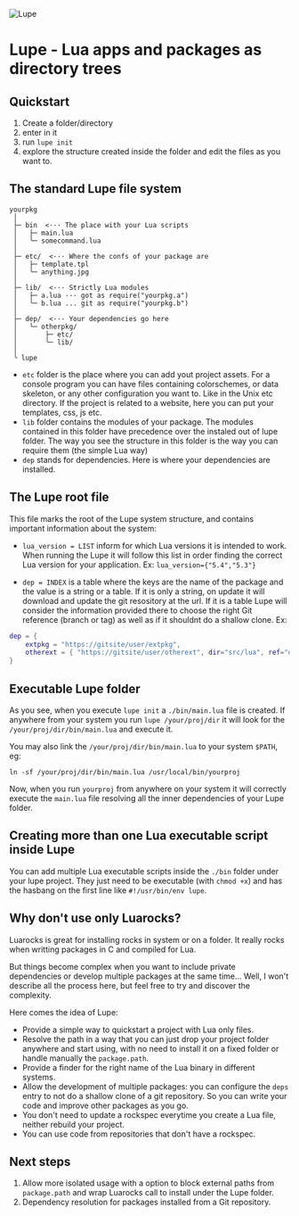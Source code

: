 ![Lupe](https://repository-images.githubusercontent.com/531184514/f0ec9a0e-bd24-4625-92e6-e4d25e6b0447)

Lupe - Lua apps and packages as directory trees
===============================================

Quickstart
----------

1. Create a folder/directory
2. enter in it
3. run `lupe init`
4. explore the structure created inside the folder and
   edit the files as you want to.


The standard Lupe file system
------------------------------
```
yourpkg
 │
 ├─ bin  <··· The place with your Lua scripts
 │   ├─ main.lua
 │   ╰─ somecommand.lua
 │
 ├─ etc/  <··· Where the confs of your package are
 │   ├─ template.tpl
 │   ╰─ anything.jpg
 │
 ├─ lib/  <··· Strictly Lua modules
 │   ├─ a.lua ··· got as require("yourpkg.a")
 │   ╰─ b.lua ... git as require("yourpkg.b")
 │
 ├─ dep/  <··· Your dependencies go here
 │   ╰─ otherpkg/
 │       ├─ etc/
 │       ╰─ lib/
 │
 ╰ lupe
```

* `etc` folder is the place where you can add yout project assets. For a console
program you can have files containing colorschemes, or data skeleton, or any
other configuration you want to. Like in the Unix etc directory. If the project
is related to a website, here you can put your templates, css, js etc.
* `lib` folder contains the modules of your package. The modules contained in this
folder have precedence over the instaled out of lupe folder. The way you see the
structure in this folder is the way you can require them (the simple Lua way)
* `dep` stands for dependencies. Here is where your dependencies are installed.

The Lupe root file
-------------------

This file marks the root of the Lupe system structure, and contains important
information about the system:

* `lua_version = LIST` inform for which Lua versions it is intended to work.
When running the Lupe it will follow this list in order finding the correct
Lua version for your application. Ex: `lua_version={"5.4","5.3"}`

* `dep = INDEX` is a table where the keys are the name of the package and the
value is a string or a table. If it is only a string, on update it will download
and update the git resository at the url. If it is a table Lupe will consider
the information provided there to choose the right Git reference (branch or tag)
as well as if it shouldnt do a shallow clone. Ex:

```lua
dep = {
    extpkg = "https://gitsite/user/extpkg",
    otherext = { "https://gitsite/user/otherext", dir="src/lua", ref="dev" },
}
```

Executable Lupe folder
-----------------------

As you see, when you execute `lupe init` a `./bin/main.lua` file is created.
If anywhere from your system you run `lupe /your/proj/dir` it will look
for the `/your/proj/dir/bin/main.lua` and execute it.

You may also link the `/your/proj/dir/bin/main.lua` to your system `$PATH`, eg:

`ln -sf /your/proj/dir/bin/main.lua /usr/local/bin/yourproj`

Now, when you run `yourproj` from anywhere on your system it will correctly
execute the `main.lua` file resolving all the inner dependencies of your Lupe
folder.

Creating more than one Lua executable script inside Lupe
---------------------------------------------------------

You can add multiple Lua executable scripts inside the `./bin` folder under
your lupe project. They just need to be executable (with `chmod +x`) and
has the hasbang on the first line like `#!/usr/bin/env lupe`.


Why don't use only Luarocks?
----------------------------

Luarocks is great for installing rocks in system or on a folder. It really
rocks when writting packages in C and compiled for Lua.

But things become complex when you want to include private dependencies or
develop multiple packages at the same time... Well, I won't describe all
the process here, but feel free to try and discover the complexity.

Here comes the idea of Lupe:

- Provide a simple way to quickstart a project with Lua only files.
- Resolve the path in a way that you can just drop your project folder
anywhere and start using, with no need to install it on a fixed folder
or handle manually the `package.path`.
- Provide a finder for the right name of the Lua binary in different
systems.
- Allow the development of multiple packages: you can configure the
`deps` entry to not do a shallow clone of a git repository. So you
can write your code and improve other packages as you go.
- You don't need to update a rockspec everytime you create a Lua file,
neither rebuild your project.
- You can use code from repositories that don't have a rockspec.

Next steps
----------

1. Allow more isolated usage with a option to block external paths
from `package.path` and wrap Luarocks call to install under the Lupe
folder.
2. Dependency resolution for packages installed from a Git repository.


